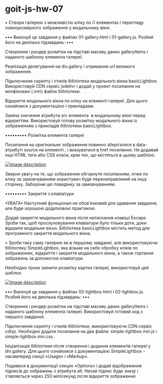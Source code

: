 # goit-js-hw-07

<!-- Завдання 1 - галерея зображень -->

• Створи галерею з можливістю кліку по її елементах і перегляду повнорозмірного зображення у модальному вікні.

•••
Виконуй це завдання у файлах 01-gallery.html і 01-gallery.js. Розбий його на декілька підзавдань:
•••

Створення і рендер розмітки на підставі масиву даних galleryItems і наданого шаблону елемента галереї.

Реалізація делегування на div.gallery і отримання url великого зображення.

Підключення скрипту і стилів бібліотеки модального вікна basicLightbox. Використовуй CDN сервіс jsdelivr і додай у проект посилання на мініфіковані (.min) файли бібліотеки.

Відкриття модального вікна по кліку на елементі галереї. Для цього ознайомся з документацією і прикладами.

Заміна значення атрибута src елемента <img> в модальному вікні перед відкриттям. Використовуй готову розмітку модального вікна із зображенням з прикладів бібліотеки basicLightbox.

•••••••••
Розмітка елемента галереї

Посилання на оригінальне зображення повинно зберігатися в data-атрибуті source на елементі <img>, і вказуватися в href посилання. Не додавай інші HTML теги або CSS класи, крім тих, що містяться в цьому шаблоні.

<div class="gallery__item">
  <a class="gallery__link" href="large-image.jpg">
    <img
      class="gallery__image"
      src="small-image.jpg"
      data-source="large-image.jpg"
      alt="Image description"
    />
  </a>
</div>

Зверни увагу на те, що зображення обгорнуте посиланням, отже по кліку за замовчуванням користувач буде перенаправлений на іншу сторінку. Заборони цю поведінку за замовчуванням.

•••••••••
Закриття з клавіатури

•УВАГА•
Наступний функціонал не обов'язковий для здавання завдання, але буде хорошою додатковою практикою.

Додай закриття модального вікна після натискання клавіші Escape. Зроби так, щоб прослуховування клавіатури було тільки доти, доки відкрите модальне вікно. Бібліотека basicLightbox містить метод для програмного закриття модального вікна.

<!-- Завдання 2 - бібліотека SimpleLightbox -->

• Зроби таку саму галерею як в першому завданні, але використовуючи бібліотеку SimpleLightbox, яка візьме на себе обробку кліків по зображеннях, відкриття і закриття модального вікна, а також гортання зображень за допомогою клавіатури.

Необхідно трохи змінити розмітку картки галереї, використовуй цей шаблон.

<a class="gallery__item" href="large-image.jpg">
  <img class="gallery__image" src="small-image.jpg" alt="Image description" />
</a>

•••
Виконуй це завдання у файлах 02-lightbox.html і 02-lightbox.js. Розбий його на декілька підзавдань:
•••

Створення і рендер розмітки на підставі масиву даних galleryItems і наданого шаблону елемента галереї. Використовуй готовий код з першого завдання.

Підключення скрипту і стилів бібліотеки, використовуючи CDN сервіс cdnjs. Необхідно додати посилання на два файли: simple-lightbox.min.js і simple-lightbox.min.css.

Ініціалізація бібліотеки після створення і додання елементів галереї у div.gallery.
Для цього ознайомся з документацією SimpleLightbox - насамперед секції «Usage» і «Markup».

Подивися в документації секцію «Options» і додай відображення підписів до зображень з атрибута alt. Нехай підпис буде знизу і з'являється через 250 мілісекунд після відкриття зображення.
